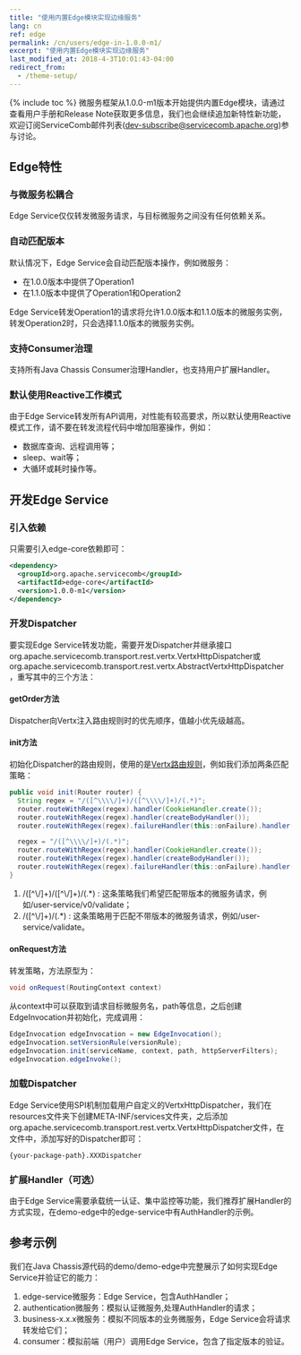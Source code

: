 ```yaml
---
title: "使用内置Edge模块实现边缘服务"
lang: cn
ref: edge
permalink: /cn/users/edge-in-1.0.0-m1/
excerpt: "使用内置Edge模块实现边缘服务"
last_modified_at: 2018-4-3T10:01:43-04:00
redirect_from:
  - /theme-setup/
---
```


{% include toc %}
微服务框架从1.0.0-m1版本开始提供内置Edge模块，请通过查看用户手册和Release Note获取更多信息，我们也会继续追加新特性新功能，欢迎订阅ServiceComb邮件列表(dev-subscribe@servicecomb.apache.org)参与讨论。

## Edge特性
### 与微服务松耦合
Edge Service仅仅转发微服务请求，与目标微服务之间没有任何依赖关系。

### 自动匹配版本
默认情况下，Edge Service会自动匹配版本操作，例如微服务：
- 在1.0.0版本中提供了Operation1
- 在1.1.0版本中提供了Operation1和Operation2

Edge Service转发Operation1的请求将允许1.0.0版本和1.1.0版本的微服务实例，转发Operation2时，只会选择1.1.0版本的微服务实例。

### 支持Consumer治理
支持所有Java Chassis Consumer治理Handler，也支持用户扩展Handler。

### 默认使用Reactive工作模式
由于Edge Service转发所有API调用，对性能有较高要求，所以默认使用Reactive模式工作，请不要在转发流程代码中增加阻塞操作，例如：
- 数据库查询、远程调用等；
- sleep、wait等；
- 大循环或耗时操作等。

## 开发Edge Service
### 引入依赖
只需要引入edge-core依赖即可：
```xml
<dependency>
  <groupId>org.apache.servicecomb</groupId>
  <artifactId>edge-core</artifactId>
  <version>1.0.0-m1</version>
</dependency>
```

### 开发Dispatcher
要实现Edge Service转发功能，需要开发Dispatcher并继承接口org.apache.servicecomb.transport.rest.vertx.VertxHttpDispatcher或org.apache.servicecomb.transport.rest.vertx.AbstractVertxHttpDispatcher，重写其中的三个方法：
#### getOrder方法
Dispatcher向Vertx注入路由规则时的优先顺序，值越小优先级越高。

#### init方法
初始化Dispatcher的路由规则，使用的是[Vertx路由规则](https://vertx.io/docs/vertx-web/java/#_routing_by_exact_path)，例如我们添加两条匹配策略：
```java
public void init(Router router) {
  String regex = "/([^\\\\/]+)/([^\\\\/]+)/(.*)";
  router.routeWithRegex(regex).handler(CookieHandler.create());
  router.routeWithRegex(regex).handler(createBodyHandler());
  router.routeWithRegex(regex).failureHandler(this::onFailure).handler(this::onRequest);

  regex = "/([^\\\\/]+)/(.*)";
  router.routeWithRegex(regex).handler(CookieHandler.create());
  router.routeWithRegex(regex).handler(createBodyHandler());
  router.routeWithRegex(regex).failureHandler(this::onFailure).handler(this::onRequest);
}
```

1. /([^\\/]+)/([^\\/]+)/(.*) : 这条策略我们希望匹配带版本的微服务请求，例如/user-service/v0/validate；
2. /([^\\/]+)/(.*) : 这条策略用于匹配不带版本的微服务请求，例如/user-service/validate。

#### onRequest方法
转发策略，方法原型为：
```java
void onRequest(RoutingContext context)
```

从context中可以获取到请求目标微服务名，path等信息，之后创建EdgeInvocation并初始化，完成调用：
```java
EdgeInvocation edgeInvocation = new EdgeInvocation();
edgeInvocation.setVersionRule(versionRule);
edgeInvocation.init(serviceName, context, path, httpServerFilters);
edgeInvocation.edgeInvoke();
```

### 加载Dispatcher
Edge Service使用SPI机制加载用户自定义的VertxHttpDispatcher，我们在resources文件夹下创建META-INF/services文件夹，之后添加org.apache.servicecomb.transport.rest.vertx.VertxHttpDispatcher文件，在文件中，添加写好的Dispatcher即可：
```text
{your-package-path}.XXXDispatcher
```

### 扩展Handler（可选）
由于Edge Service需要承载统一认证、集中监控等功能，我们推荐扩展Handler的方式实现，在demo-edge中的edge-service中有AuthHandler的示例。

## 参考示例
我们在Java Chassis源代码的demo/demo-edge中完整展示了如何实现Edge Service并验证它的能力：
1. edge-service微服务：Edge Service，包含AuthHandler；
2. authentication微服务：模拟认证微服务,处理AuthHandler的请求；
3. business-x.x.x微服务：模拟不同版本的业务微服务，Edge Service会将请求转发给它们；
4. consumer：模拟前端（用户）调用Edge Service，包含了指定版本的验证。


